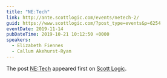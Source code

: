 ```yaml
---
title: "NE:Tech"
link: http://ante.scottlogic.com/events/netech-2/
guid: https://www.scottlogic.com/?post_type=events&p=6254
eventDate: 2019-11-14
pubDateTime: 2019-10-21 10:12:50 +0000
speakers:
  - Elizabeth Fiennes
  - Callum Akehurst-Ryan
---
```


<p>The post <a rel="nofollow" href="http://ante.scottlogic.com/events/netech-2/">NE:Tech</a> appeared first on <a rel="nofollow" href="http://ante.scottlogic.com">Scott Logic</a>.</p>
